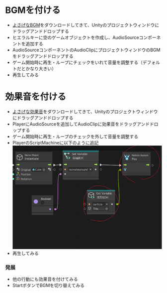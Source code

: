 # BGMを付ける
- [よさげなBGM](https://dova-s.jp/bgm/play4551.html)をダウンロードしてきて、Unityのプロジェクトウィンドウにドラッグアンドドロップする
- ヒエラルキーに空のゲームオブジェクトを作成し、AudioSourceコンポーネントを追加する
- AudioSourceコンポーネントのAudioClipにプロジェクトウィンドウのBGMをドラッグアンドドロップする
- ゲーム開始時に再生・ループにチェックをいれて音量を調整する（デフォルトだとかなり大きい）
- 再生してみる

# 効果音を付ける
- [よさげな効果音](https://soundeffect-lab.info/sound/anime/mp3/papa1.mp3)をダウンロードしてきて、Unityのプロジェクトウィンドウにドラッグアンドドロップする
- PlayerにAudioSourceを追加してAudioClipに効果音をドラッグアンドドロップする
- ゲーム開始時に再生・ループのチェックを外して音量を調整する
- PlayerのScriptMachineに以下のように追記  
![flow1](https://github.com/Naja-Naja/Unity_Handson/blob/main/Handson/flow11.png)
- 再生してみる

### 発展
- 他の行動にも効果音を付けてみる
- StartボタンでBGMを切り替えてみる
